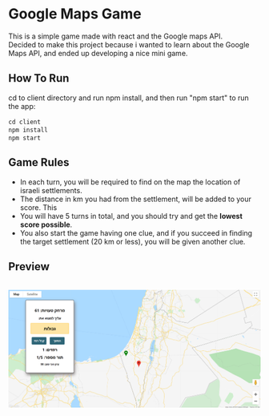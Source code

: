 # Google Maps Game
This is a simple game made with react and the Google maps API. \
Decided to make this project because i wanted to learn about the Google Maps API, and ended up developing a nice mini game.

## How To Run
cd to client directory and run npm install, and then run "npm start" to run the app:
```
cd client
npm install
npm start
```

## Game Rules
- In each turn, you will be required to find on the map the location of israeli settlements.
- The distance in km you had from the settlement, will be added to your score. This
- You will have 5 turns in total, and you should try and get the **lowest score possible**.
- You also start the game having one clue, and if you succeed in finding the target settlement (20 km or less), you will be given another clue.


## Preview
<br />
<img src="./Pictures/Screenshot 2020-11-10 141222.png" />
